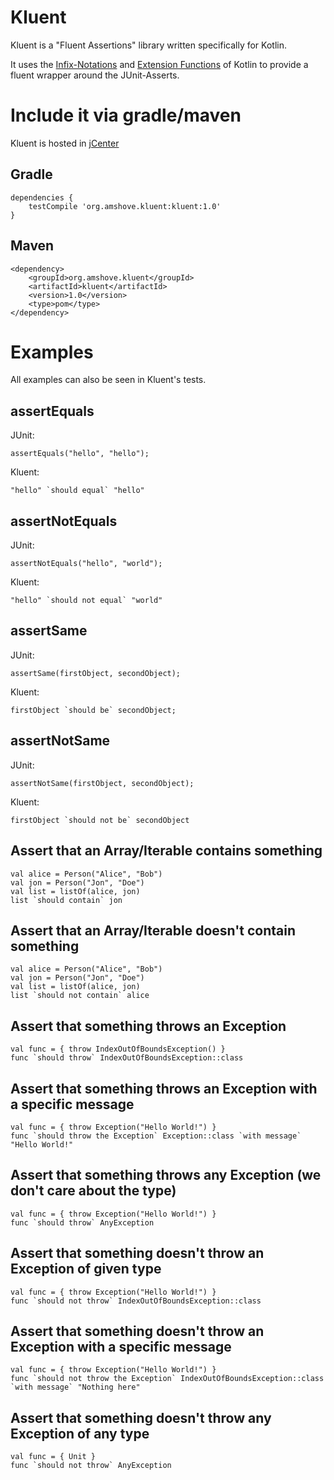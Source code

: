 # Kluent



Kluent is a "Fluent Assertions" library written specifically for Kotlin.

It uses the [Infix-Notations](https://kotlinlang.org/docs/reference/functions.html#infix-notation "Infix-Notation") and [Extension Functions](https://kotlinlang.org/docs/reference/extensions.html#extension-functions "Extension Functions") of Kotlin to provide a fluent wrapper around the JUnit-Asserts.

# Include it via gradle/maven

Kluent is hosted in [jCenter](https://bintray.com/markusamshove/maven/Kluent/view# "jCenter")

## Gradle
    dependencies {
        testCompile 'org.amshove.kluent:kluent:1.0'
    }
    
## Maven
    <dependency> 
        <groupId>org.amshove.kluent</groupId>
        <artifactId>kluent</artifactId>
        <version>1.0</version>
        <type>pom</type>
    </dependency>

# Examples
All examples can also be seen in Kluent's tests.

## assertEquals ##
JUnit:

    assertEquals("hello", "hello");

Kluent:

    "hello" `should equal` "hello"

## assertNotEquals ##
JUnit:

    assertNotEquals("hello", "world");

Kluent:

	"hello" `should not equal` "world"

## assertSame ##
JUnit:

    assertSame(firstObject, secondObject);

Kluent:

    firstObject `should be` secondObject;

## assertNotSame ##
JUnit:

    assertNotSame(firstObject, secondObject);

Kluent:

    firstObject `should not be` secondObject

## Assert that an Array/Iterable contains something ##

    val alice = Person("Alice", "Bob")
    val jon = Person("Jon", "Doe")
    val list = listOf(alice, jon)
    list `should contain` jon

## Assert that an Array/Iterable doesn't contain something ##

    val alice = Person("Alice", "Bob")
    val jon = Person("Jon", "Doe")
    val list = listOf(alice, jon)
    list `should not contain` alice

## Assert that something throws an Exception ##

    val func = { throw IndexOutOfBoundsException() }
    func `should throw` IndexOutOfBoundsException::class

## Assert that something throws an Exception with a specific message ##

    val func = { throw Exception("Hello World!") }
    func `should throw the Exception` Exception::class `with message` "Hello World!"

## Assert that something throws any Exception (we don't care about the type) ##

    val func = { throw Exception("Hello World!") }
    func `should throw` AnyException

## Assert that something doesn't throw an Exception of given type ##

    val func = { throw Exception("Hello World!") }
    func `should not throw` IndexOutOfBoundsException::class

## Assert that something doesn't throw an Exception with a specific message ##

    val func = { throw Exception("Hello World!") }
    func `should not throw the Exception` IndexOutOfBoundsException::class `with message` "Nothing here"

## Assert that something doesn't throw any Exception of any type ##

    val func = { Unit }
    func `should not throw` AnyException
